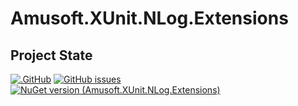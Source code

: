 # Amusoft.XUnit.NLog.Extensions

## Project State

[![.GitHub](https://github.com/taori/Amusoft.XUnit.NLog.Extensions/actions/workflows/dotnet.yml/badge.svg)](https://github.com/taori/Amusoft.XUnit.NLog.Extensions/actions/workflows/dotnet.yml)
[![GitHub issues](https://img.shields.io/github/issues/taori/Amusoft.XUnit.NLog.Extensions)](https://github.com/taori/Amusoft.XUnit.NLog.Extensions/issues)
[![NuGet version (Amusoft.XUnit.NLog.Extensions)](https://img.shields.io/nuget/v/Amusoft.XUnit.NLog.Extensions.svg)](https://www.nuget.org/packages/Amusoft.XUnit.NLog.Extensions/)
